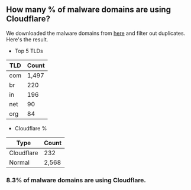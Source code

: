 ## How many % of malware domains are using Cloudflare?


We downloaded the malware domains from [here](https://urlhaus.abuse.ch) and filter out duplicates.
Here's the result.


[//]: # (start replacement)


- Top 5 TLDs

| TLD | Count |
| --- | --- |
| com | 1,497 |
| br | 220 |
| in | 196 |
| net | 90 |
| org | 84 |


- Cloudflare %

| Type | Count |
| --- | --- |
| Cloudflare | 232 |
| Normal | 2,568 |


### 8.3% of malware domains are using Cloudflare.